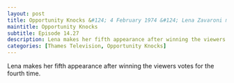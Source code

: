 ```yaml
---
layout: post
title: Opportunity Knocks &#124; 4 February 1974 &#124; Lena Zavaroni makes her fifth appearance
maintitle: Opportunity Knocks
subtitle: Episode 14.27
description: Lena makes her fifth appearance after winning the viewers votes for the fourth time.
categories: [Thames Television, Opportunity Knocks]
---
```


Lena makes her fifth appearance after winning the viewers votes for the fourth time.

